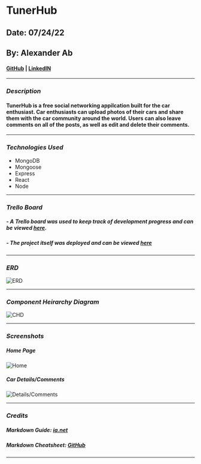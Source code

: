 # TunerHub

## Date: 07/24/22

## By: Alexander Ab

#### [GitHub](https://github.com/Arkeda221) | [LinkedIN](https://www.linkedin.com/in/alexander-ab-831b01182/)

---

### **_Description_**

#### TunerHub is a free social networking appilcation built for the car enthusiast. Car enthusiasts can upload photos of their cars and share them with the car community around the world. Users can also leave comments on all of the posts, as well as edit and delete their comments.

---

### **_Technologies Used_**

- MongoDB
- Mongoose
- Express
- React
- Node

---

### **_Trello Board_**

##### - A Trello board was used to keep track of development progress and can be viewed [here](https://trello.com/b/tTMAGB7x/tunerhub).

##### - The project itself was deployed and can be viewed [here](https://tunerhub.herokuapp.com/)

---

### **_ERD_**

![ERD](https://i.imgur.com/xDQSeta.png)

---

### **_Component Heirarchy Diagram_**

![CHD](https://i.imgur.com/azuJeUC.png)

---

### **_Screenshots_**

##### Home Page

![Home](https://i.imgur.com/yk4UVRz.png)

##### Car Details/Comments

![Details/Comments](https://i.imgur.com/kZIQJNS.png)

---

### **_Credits_**

##### Markdown Guide: [ia.net](https://ia.net/writer/support/general/markdown-guide)

##### Markdown Cheatsheet: [GitHub](https://guides.github.com/pdfs/markdown-cheatsheet-online.pdf)

---
